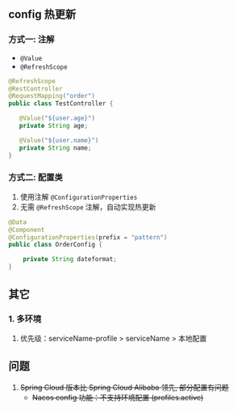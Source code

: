 ## config 热更新
### 方式一: 注解
   * `@Value`
   * `@RefreshScope`

```java
@RefreshScope
@RestController
@RequestMapping("order")
public class TestController {

   @Value("${user.age}")
   private String age;

   @Value("${user.name}")
   private String name;
}
```

### 方式二: 配置类
1. 使用注解 `@ConfigurationProperties`
2. 无需 `@RefreshScope` 注解，自动实现热更新

```java
@Data
@Component
@ConfigurationProperties(prefix = "pattern")
public class OrderConfig {

    private String dateformat;
}
```

## 其它
### 1. 多环境
1. 优先级：serviceName-profile > serviceName > 本地配置
## 问题
1. ~~Spring Cloud 版本比 Spring Cloud Alibaba 领先, 部分配置有问题~~ 
   * ~~Nacos config 功能：不支持环境配置 (profiles.active)~~
